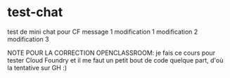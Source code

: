 # test-chat
test de mini chat pour CF
message 1
modification 1
modification 2
modification 3

NOTE POUR LA CORRECTION OPENCLASSROOM:
je fais ce cours pour tester Cloud Foundry et il me faut un petit bout de code quelque part, d'où la tentative sur GH :)

